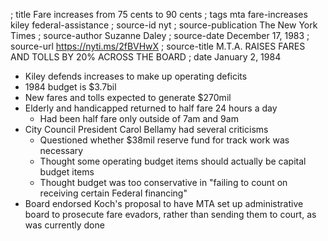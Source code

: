 ; title Fare increases from 75 cents to 90 cents
; tags mta fare-increases kiley federal-assistance
; source-id nyt
; source-publication The New York Times
; source-author Suzanne Daley
; source-date December 17, 1983
; source-url https://nyti.ms/2fBVHwX
; source-title M.T.A. RAISES FARES AND TOLLS BY 20% ACROSS THE BOARD
; date January 2, 1984

- Kiley defends increases to make up operating deficits
- 1984 budget is $3.7bil
- New fares and tolls expected to generate $270mil
- Elderly and handicapped returned to half fare 24 hours a day
  - Had been half fare only outside of 7am and 9am
- City Council President Carol Bellamy had several criticisms
  - Questioned whether $38mil reserve fund for track work was necessary
  - Thought some operating budget items should actually be capital budget items
  - Thought budget was too conservative in "failing to count on receiving certain Federal financing"
- Board endorsed Koch's proposal to have MTA set up administrative board to prosecute fare evadors, rather than sending them to court, as was currently done
